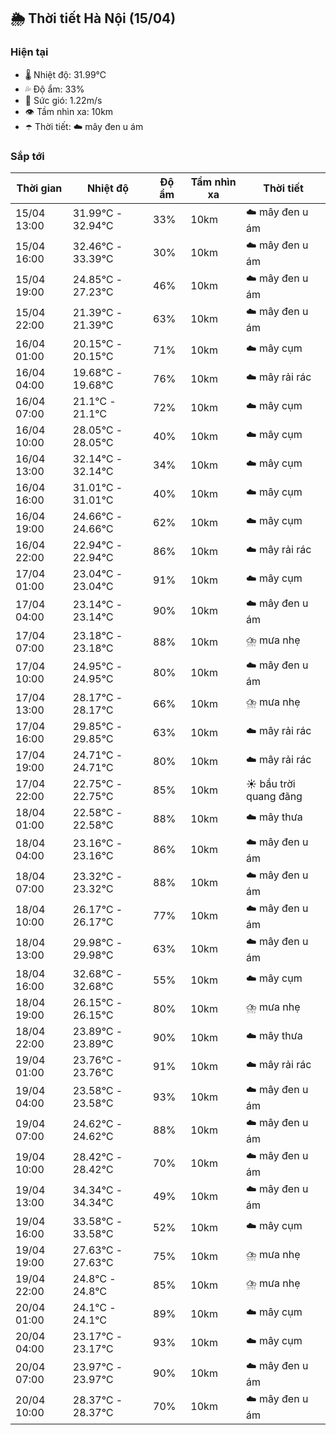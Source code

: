 ## 🌦️ Thời tiết Hà Nội (15/04)

### Hiện tại

- 🌡️ Nhiệt độ: 31.99℃
- 💦 Độ ẩm: 33%
- 💨 Sức gió: 1.22m/s
- 👁️ Tầm nhìn xa: 10km
- ☂️ Thời tiết: ☁️ mây đen u ám

### Sắp tới

| Thời gian | Nhiệt độ | Độ ẩm | Tầm nhìn xa | Thời tiết |
| --- | --- | --- | --- | --- |
| 15/04 13:00 | 31.99℃ - 32.94℃ | 33% | 10km | ☁️ mây đen u ám |
| 15/04 16:00 | 32.46℃ - 33.39℃ | 30% | 10km | ☁️ mây đen u ám |
| 15/04 19:00 | 24.85℃ - 27.23℃ | 46% | 10km | ☁️ mây đen u ám |
| 15/04 22:00 | 21.39℃ - 21.39℃ | 63% | 10km | ☁️ mây đen u ám |
| 16/04 01:00 | 20.15℃ - 20.15℃ | 71% | 10km | ☁️ mây cụm |
| 16/04 04:00 | 19.68℃ - 19.68℃ | 76% | 10km | ☁️ mây rải rác |
| 16/04 07:00 | 21.1℃ - 21.1℃ | 72% | 10km | ☁️ mây cụm |
| 16/04 10:00 | 28.05℃ - 28.05℃ | 40% | 10km | ☁️ mây cụm |
| 16/04 13:00 | 32.14℃ - 32.14℃ | 34% | 10km | ☁️ mây cụm |
| 16/04 16:00 | 31.01℃ - 31.01℃ | 40% | 10km | ☁️ mây cụm |
| 16/04 19:00 | 24.66℃ - 24.66℃ | 62% | 10km | ☁️ mây cụm |
| 16/04 22:00 | 22.94℃ - 22.94℃ | 86% | 10km | ☁️ mây rải rác |
| 17/04 01:00 | 23.04℃ - 23.04℃ | 91% | 10km | ☁️ mây cụm |
| 17/04 04:00 | 23.14℃ - 23.14℃ | 90% | 10km | ☁️ mây đen u ám |
| 17/04 07:00 | 23.18℃ - 23.18℃ | 88% | 10km | ⛈️ mưa nhẹ |
| 17/04 10:00 | 24.95℃ - 24.95℃ | 80% | 10km | ☁️ mây đen u ám |
| 17/04 13:00 | 28.17℃ - 28.17℃ | 66% | 10km | ⛈️ mưa nhẹ |
| 17/04 16:00 | 29.85℃ - 29.85℃ | 63% | 10km | ☁️ mây rải rác |
| 17/04 19:00 | 24.71℃ - 24.71℃ | 80% | 10km | ☁️ mây rải rác |
| 17/04 22:00 | 22.75℃ - 22.75℃ | 85% | 10km | ☀️ bầu trời quang đãng |
| 18/04 01:00 | 22.58℃ - 22.58℃ | 88% | 10km | ☁️ mây thưa |
| 18/04 04:00 | 23.16℃ - 23.16℃ | 86% | 10km | ☁️ mây đen u ám |
| 18/04 07:00 | 23.32℃ - 23.32℃ | 88% | 10km | ☁️ mây đen u ám |
| 18/04 10:00 | 26.17℃ - 26.17℃ | 77% | 10km | ☁️ mây đen u ám |
| 18/04 13:00 | 29.98℃ - 29.98℃ | 63% | 10km | ☁️ mây đen u ám |
| 18/04 16:00 | 32.68℃ - 32.68℃ | 55% | 10km | ☁️ mây cụm |
| 18/04 19:00 | 26.15℃ - 26.15℃ | 80% | 10km | ⛈️ mưa nhẹ |
| 18/04 22:00 | 23.89℃ - 23.89℃ | 90% | 10km | ☁️ mây thưa |
| 19/04 01:00 | 23.76℃ - 23.76℃ | 91% | 10km | ☁️ mây rải rác |
| 19/04 04:00 | 23.58℃ - 23.58℃ | 93% | 10km | ☁️ mây đen u ám |
| 19/04 07:00 | 24.62℃ - 24.62℃ | 88% | 10km | ☁️ mây đen u ám |
| 19/04 10:00 | 28.42℃ - 28.42℃ | 70% | 10km | ☁️ mây đen u ám |
| 19/04 13:00 | 34.34℃ - 34.34℃ | 49% | 10km | ☁️ mây đen u ám |
| 19/04 16:00 | 33.58℃ - 33.58℃ | 52% | 10km | ☁️ mây cụm |
| 19/04 19:00 | 27.63℃ - 27.63℃ | 75% | 10km | ⛈️ mưa nhẹ |
| 19/04 22:00 | 24.8℃ - 24.8℃ | 85% | 10km | ⛈️ mưa nhẹ |
| 20/04 01:00 | 24.1℃ - 24.1℃ | 89% | 10km | ☁️ mây cụm |
| 20/04 04:00 | 23.17℃ - 23.17℃ | 93% | 10km | ☁️ mây cụm |
| 20/04 07:00 | 23.97℃ - 23.97℃ | 90% | 10km | ☁️ mây đen u ám |
| 20/04 10:00 | 28.37℃ - 28.37℃ | 70% | 10km | ☁️ mây đen u ám |
